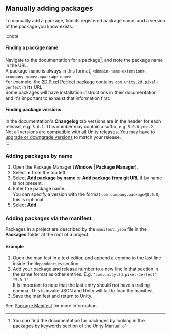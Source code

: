 ## Manually adding packages

To manually add a package, find its registered package name, and a version of the package you know exists.  

:::note
#### Finding a package name
Navigate to the documentation for a package[^1], and note the package name in the URL.  
A package name is always in this format, `<domain-name-extension>.<company-name>.<package-name>`.  
For example, the [2D Pixel Perfect package](https://docs.unity3d.com/Packages/com.unity.2d.pixel-perfect@latest/) contains `com.unity.2d.pixel-perfect` in its URL.  
Some packages will have installation instructions in their documentation, and it's important to exhaust that information first.  

#### Finding package versions
In the documentation's **Changelog** tab versions are in the header for each release, e.g. `5.0.1`. This number may contain a suffix, e.g. `5.0.0-pre.2`.  
Not all versions are compatible with all Unity releases. You may have to [upgrade or downgrade versions](https://docs.unity3d.com/Manual/upm-ui-update.html) to match your release.  
:::  

### Adding packages by name
1. Open the Package Manager (**Window | Package Manager**).
2. Select **+** from the top left.
3. Select **Add package by name** or **Add package from git URL** if by name is not present.
4. Enter the package name.  
   You can specify a version with the format `com.company.package@0.0.0`, this is optional.
5. Select **Add**.

### Adding packages via the manifest
Packages in a project are described by the `manifest.json` file in the **Packages** folder at the root of a project.

#### Example
1. Open the manifest in a text editor, and append a comma to the last line inside the `dependencies` section.
2. Add your package and release number to a new line in that section in the same format as other entries. E.g. `"com.unity.2d.pixel-perfect": "5.0.1"`.  
    It is important to note that the last entry should not have a trailing comma. This is invalid JSON and Unity will fail to load the manifest.  
3. Save the manifest and return to Unity.

See [Package Manifest](https://docs.unity3d.com/Manual/upm-manifestPkg.html) for more information.  

[^1]: You can find the documentation for packages by looking in the [packages by keywords](https://docs.unity3d.com/Manual/pack-keys.html) section of the Unity Manual.